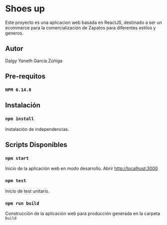 # Shoes up 
Este proyecto es una aplicacion web basada en ReactJS, destinado a ser un ecommerce para la comercialización de Zapatos para diferentes estilos y generos.

## Autor

Dalgy Yaneth García Zúñiga

## Pre-requitos
### `NPM 6.14.8`

## Instalación
### `npm install`
Instalación de independencias.

## Scripts Disponibles

### `npm start`

Inicio de la aplicación web en modo desarrollo.
Abrir [http://localhost:3000](http://localhost:3000)

### `npm test`

Inicio  de test unitario.

### `npm run build`

Construcción de la aplicación web para producción generada en la carpeta `build`
